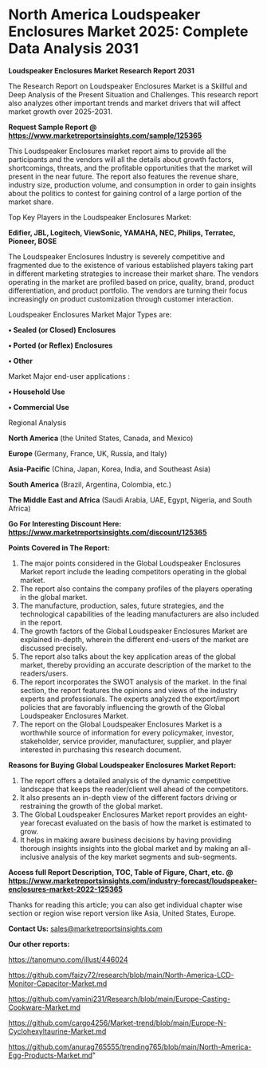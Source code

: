 # North America Loudspeaker Enclosures Market 2025: Complete Data Analysis 2031

<strong>Loudspeaker Enclosures Market Research Report 2031</strong>

The Research Report on Loudspeaker Enclosures Market is a Skillful and Deep Analysis of the Present Situation and Challenges. This research report also analyzes other important trends and market drivers that will affect market growth over 2025-2031.

<strong>Request Sample Report @ <a href=https://www.marketreportsinsights.com/sample/125365>https://www.marketreportsinsights.com/sample/125365</a></strong>

This Loudspeaker Enclosures market report aims to provide all the participants and the vendors will all the details about growth factors, shortcomings, threats, and the profitable opportunities that the market will present in the near future. The report also features the revenue share, industry size, production volume, and consumption in order to gain insights about the politics to contest for gaining control of a large portion of the market share.

Top Key Players in the Loudspeaker Enclosures Market:

<strong>Edifier, JBL, Logitech, ViewSonic, YAMAHA, NEC, Philips, Terratec, Pioneer, BOSE</strong>

The Loudspeaker Enclosures Industry is severely competitive and fragmented due to the existence of various established players taking part in different marketing strategies to increase their market share. The vendors operating in the market are profiled based on price, quality, brand, product differentiation, and product portfolio. The vendors are turning their focus increasingly on product customization through customer interaction.

Loudspeaker Enclosures Market Major Types are:

<strong>• Sealed (or Closed) Enclosures

• Ported (or Reflex) Enclosures

• Other</strong>

Market Major end-user applications :

<strong>• Household Use

• Commercial Use</strong>

Regional Analysis

</u><strong><b>North America</b></strong> (the United States, Canada, and Mexico)

<strong><b>Europe </b></strong>(Germany, France, UK, Russia, and Italy)

<strong><b>Asia-Pacific</b></strong> (China, Japan, Korea, India, and Southeast Asia)

<strong><b>South America</b></strong> (Brazil, Argentina, Colombia, etc.)

<strong><b>The Middle East and Africa</b></strong> (Saudi Arabia, UAE, Egypt, Nigeria, and South Africa)

<strong>Go For Interesting Discount Here: <a href=https://www.marketreportsinsights.com/discount/125365>https://www.marketreportsinsights.com/discount/125365</a></strong>

<strong>Points Covered in The Report:</strong>
<ol>
  <li>The major points considered in the Global Loudspeaker Enclosures Market report include the leading competitors operating in the global market.</li>
  <li>The report also contains the company profiles of the players operating in the global market.</li>
  <li>The manufacture, production, sales, future strategies, and the technological capabilities of the leading manufacturers are also included in the report.</li>
  <li>The growth factors of the Global Loudspeaker Enclosures Market are explained in-depth, wherein the different end-users of the market are discussed precisely.</li>
  <li>The report also talks about the key application areas of the global market, thereby providing an accurate description of the market to the readers/users.</li>
  <li>The report incorporates the SWOT analysis of the market. In the final section, the report features the opinions and views of the industry experts and professionals. The experts analyzed the export/import policies that are favorably influencing the growth of the Global Loudspeaker Enclosures Market.</li>
  <li>The report on the Global Loudspeaker Enclosures Market is a worthwhile source of information for every policymaker, investor, stakeholder, service provider, manufacturer, supplier, and player interested in purchasing this research document.</li>
</ol>
<strong>Reasons for Buying Global Loudspeaker Enclosures Market Report:</strong>

<ol>
  <li>The report offers a detailed analysis of the dynamic competitive landscape that keeps the reader/client well ahead of the competitors.</li>
  <li>It also presents an in-depth view of the different factors driving or restraining the growth of the global market.</li>
  <li>The Global Loudspeaker Enclosures Market report provides an eight-year forecast evaluated on the basis of how the market is estimated to grow.</li>
  <li>It helps in making aware business decisions by having providing thorough insights insights into the global market and by making an all-inclusive analysis of the key market segments and sub-segments.</li>
</ol>
<strong>Access full Report Description, TOC, Table of Figure, Chart, etc. @ <a href=https://www.marketreportsinsights.com/industry-forecast/loudspeaker-enclosures-market-2022-125365>https://www.marketreportsinsights.com/industry-forecast/loudspeaker-enclosures-market-2022-125365</a></strong>


Thanks for reading this article; you can also get individual chapter wise section or region wise report version like Asia, United States, Europe.

<strong>Contact Us:</strong>
sales@marketreportsinsights.com

<strong>Our other reports:</strong>

<a href=https://tanomuno.com/illust/446024>https://tanomuno.com/illust/446024</a>

<a href=https://github.com/faizy72/research/blob/main/North-America-LCD-Monitor-Capacitor-Market.md>https://github.com/faizy72/research/blob/main/North-America-LCD-Monitor-Capacitor-Market.md</a>

<a href=https://github.com/yamini231/Research/blob/main/Europe-Casting-Cookware-Market.md>https://github.com/yamini231/Research/blob/main/Europe-Casting-Cookware-Market.md</a>

<a href=https://github.com/cargo4256/Market-trend/blob/main/Europe-N-Cyclohexyltaurine-Market.md>https://github.com/cargo4256/Market-trend/blob/main/Europe-N-Cyclohexyltaurine-Market.md</a>

<a href=https://github.com/anurag765555/trending765/blob/main/North-America-Egg-Products-Market.md>https://github.com/anurag765555/trending765/blob/main/North-America-Egg-Products-Market.md</a>"
